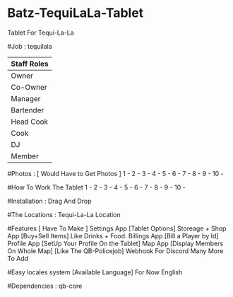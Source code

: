 # Batz-TequiLaLa-Tablet
Tablet For Tequi-La-La

#Job : tequilala

| Staff Roles  |
| -------------|
| Owner        |
| Co-Owner     |
| Manager      |
| Bartender    |
| Head Cook    |
| Cook         |
| DJ           |
| Member       |

#Photos : [ Would Have to Get Photos ]
1 -
2 -
3 -
4 -
5 -
6 -
7 -
8 -
9 -
10 -

#How To Work The Tablet
1 -
2 -
3 -
4 -
5 -
6 -
7 -
8 -
9 -
10 -

#Installation :
Drag And Drop

#The Locations :
Tequi-La-La Location

#Features [ Have To Make ]
Settings App [Tablet Options]
Storeage + Shop App [Buy+Sell Items] Like Drinks + Food.
Billings App [Bill a Player by Id]
Profile App [SetUp Your Profile On the Tablet]
Map App [Display Members On Whole Map] [Like The QB-Policejob]
Webhook For Discord
Many More To Add

#Easy locales system [Available Language] For Now
English

#Dependencies :
qb-core
